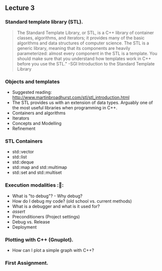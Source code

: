 ## Lecture 3 

### Standard template library (STL). 
> The Standard Template Library, or STL, is a C++ library of container classes, algorithms, and iterators; it provides many of the basic algorithms and data structures of computer science. The STL is a generic library, meaning that its components are heavily parameterized: almost every component in the STL is a template. You should make sure that you understand how templates work in C++ before you use the STL." -SGI Introduction to the Standard Template Library

### Objects and templates 
- Suggested reading: http://www.martinbroadhurst.com/stl/stl_introduction.html 
- The STL provides us with an extension of data types. Arguably one of the most useful libraries when programming in C++. 
- Containers and algorithms
- Iterators
- Concepts and Modelling
- Refinement 

### STL Containers 
- std::vector
- std::list
- std::deque
- std::map and std::multimap
- std::set and std::multiset

### Execution modalities ::bug::
- What is "to debug"? - Why debug? 
- How do I debug my code? (old school vs. current methods)
- What is a debugger and what is it used for?
- *assert*
- Preconditioners (Project settings)
- Debug vs. Release
- Deployment

### Plotting with C++ (Gnuplot). 
- How can I plot a simple graph with C++?

### First Assignment. 
